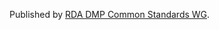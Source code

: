 Published by [RDA DMP Common Standards WG](https://www.rd-alliance.org/groups/dmp-common-standards-wg).

